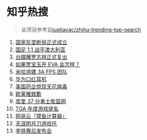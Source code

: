 # 知乎热搜

> 此项目参考自[justjavac/zhihu-trending-top-search](https://github.com/justjavac/zhihu-trending-top-search/blob/main/utils.ts)

<!-- BEGIN -->
  <!-- 最后更新时间:Thu Nov 18 2021 14:10:22 GMT+0000 (Coordinated Universal Time) -->
  1. [国家反垄断局正式成立](https://www.zhihu.com/search?q=国家反垄断局)
1. [国足 1:1 战平澳大利亚](https://www.zhihu.com/search?q=中国男足)
1. [台媒曝罗志祥正式复出](https://www.zhihu.com/search?q=罗志祥)
1. [如果贾宝玉开 EVA 会怎样？](https://www.zhihu.com/search?q=贾宝玉)
1. [米哈游建 3A FPS 团队](https://www.zhihu.com/search?q=米哈游)
1. [华为口红耳机](https://www.zhihu.com/search?q=口红耳机)
1. [美国药企惊现天花病毒](https://www.zhihu.com/search?q=天花)
1. [欧莱雅致歉](https://www.zhihu.com/search?q=欧莱雅)
1. [库里 37 分勇士胜篮网](https://www.zhihu.com/search?q=勇士)
1. [TGA 年度游戏提名](https://www.zhihu.com/search?q=TGA)
1. [网易云「摸鱼计算器」](https://www.zhihu.com/search?q=摸鱼计算器)
1. [天涯明月刀游戏托](https://www.zhihu.com/search?q=天涯明月刀)
1. [李铁赛后发布会](https://www.zhihu.com/search?q=李铁)
  <!-- END -->